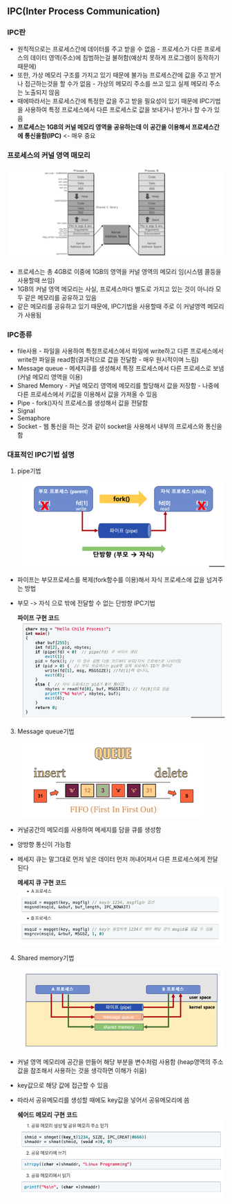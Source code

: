 ## IPC(Inter Process Communication)

### IPC란
* 원칙적으로는 프로세스간에 데이터를 주고 받을 수 없음 - 프로세스가 다른 프로세스의 데이터 영역(주소)에 침범하는걸 불허함(예상치 못하게 프로그램이 동작하기 때문에)
* 또한, 가상 메모리 구조를 가지고 있기 때문에 불가능 프로세스간에 값을 주고 받거나 접근하는것을 할 수가 없음 - 가상의 메모리 주소를 쓰고 있고 실제 메모리 주소는 노출되지 않음
* 때에따라서는 프로세스간에 특정한 값을 주고 받을 필요성이 있기 때문에 IPC기법을 사용하여 특정 프로세스에서 다른 프로세스로 값을 보내거나 받거나 할 수가 있음
* **프로세스는 1GB의 커널 메모리 영역을 공유하는데 이 공간을 이용해서 프로세스간에 통신을함(IPC)** \<- 매우 중요

### 프로세스의 커널 영역 매모리
![프로세스와 커널](image/kernal-memory.png)
* 프로세스는 총 4GB로 이중에 1GB의 영역을 커널 영역의 메모리 임(시스템 콜등을 사용할때 쓰임)
* 1GB의 커널 영역 메모리는 사실, 프로세스마다 별도로 가지고 있는 것이 아니라 모두 같은 메모리를 공유하고 있음
* 같은 메모리를 공유하고 있기 때문에, IPC기법을 사용할때 주로 이 커널영역 메모리가 사용됨
### IPC종류
* file사용 - 파일을 사용하여 특정프로세스에서 파일에 write하고 다른 프로세스에서 write한 파일을 read함(결과적으로 값을 전달함 - 매우 원시적이며 느림)
* Message queue - 메세지큐를 생성해서 특정 프로세스에서 다른 프로세스로 보냄 (커널 메모리 영역을 이용)
* Shared Memory - 커널 메모리 영역에 메모리를 할당해서 값을 저장함 - 나중에 다른 프로세스에서 키값을 이용해서 값을 가져올 수 있음
* Pipe - fork()자식 프로세스를 생성해서 값을 전달함
* Signal 
* Semaphore
* Socket - 웹 통신을 하는 것과 같이 socket을 사용해서 내부의 프로세스와 통신을 함

### 대표적인 IPC기법 설명

1. pipe기법
 
   ![파이프](image/fork-desc.png)
* 파이프는 부모프로세스를 복제(fork함수를 이용)해서 자식 프로세스에 값을 넘겨주는 방법
* 부모 -> 자식 으로 밖에 전달할 수 없는 단방향 IPC기법 
  
   **파이프 구현 코드**
   ![파이프 구현코드](image/fork-code.png)

3. Message queue기법
   
   ![메세지큐](image/queue-desc.png)
* 커널공간의 메모리를 사용하여 메세지를 담을 큐를 생성함
* 양방향 통신이 가능함
* 메세지 큐는 말그대로 먼저 넣은 데이터 먼저 꺼내어져서 다른 프로세스에게 전달 된다

   **메세지 큐 구현 코드**
   ![메세지큐 구현코드](image/queue-code.png)

4. Shared memory기법
   
   ![쉐어드 메모리](image/shared-desc.png)
* 커널 영역 메모리에 공간을 만들어 해당 부분을 변수처럼 사용함 (heap영역의 주소값을 참조해서 사용하는 것을 생각하면 이해가 쉬움)
* key값으로 해당 값에 접근할 수 있음
* 따라서 공유메모리를 생성할 때에도 key값을 넣어서 공유메모리에 씀
  
   **쉐어드 메모리 구현 코드**
   ![쉐어드 메모리 구현코드](image/shared-code.png)
